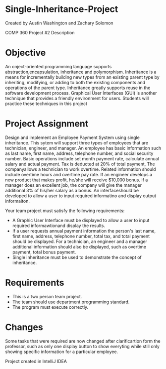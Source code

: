 # Single-Inheritance-Project
Created by Austin Washington and Zachary Solomon 

COMP 360 Project #2 Description


# Objective

An onject-oriented programming language supports abstraction,encapsulation, inheritance and polymorphism.  Inheritance is a means for incrementally building new types from an existing parent type by inheriting, modifying, or adding to both the existing components and operations of the parent type.  Inheritance greatly supports reuse in the software development process.  Graphical User Interfaces (GUI) is another technique that provides a friendly environment for users.  Students will practice these techniques in this project

# Project Assignment

Design and implement an Employee Payment System using single inheritance.  This sytem will support three types of employees that are technician, engineer, and manager.  An employee has basic information such as last name, first name, address, telephone number, and social security number.  Basic operations include set month payment rate, calculate annual salary and actual payment.  Tax is deducted at 20% of total payment,  The ocmpanyallows a technician to work overtime.  Related information should include overtime hours and overtime pay rate.  If an engineer develops a new product that makes profit, he/she will receive $10,000 bonus.  If a manager does an excellent job, the company will give the manager additional 3% of his/her salary as a bonus.  An interfaceshould be developed to allow a user to input required informatino and display output informaiton.  

Your team project must satisfy the following requirements:
* A Graphic User Interface must be displayed to allow a user to input required informawtionand display the results.
* If a user requests annual payment information the person's last name, first name, address, telephone number, total tax, and total payment should be displayed.  For a technician, an engineer and a manager additional information should also be displayed, such as overtime payment, total bonus payment.
* Single inheritance must be used to demonstrate the concept of inheritance.

# Requirements

* This is a two person team project.
* The team should use department programming standard.
* The program must execute correctly.

# Changes

Some tasks that were required are now changed after clarificartion form the professor, such as only one display button to show everyting while still only showing specific information for a particular employee.  


Project created in IntelliJ IDEA

